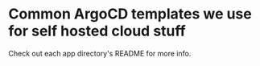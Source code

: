 # Common ArgoCD templates we use for self hosted cloud stuff
Check out each app directory's README for more info.
